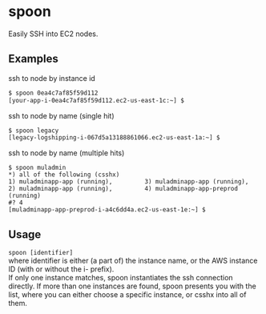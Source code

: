 # spoon

Easily SSH into EC2 nodes.  

## Examples

ssh to node by instance id
```bash
$ spoon 0ea4c7af85f59d112
[your-app-i-0ea4c7af85f59d112.ec2-us-east-1c:~] $
```

ssh to node by name (single hit)
```bash
$ spoon legacy
[legacy-logshipping-i-067d5a13188861066.ec2-us-east-1a:~] $
```

ssh to node by name (multiple hits)
```
$ spoon muladmin
*) all of the following (csshx)
1) muladminapp-app (running),         3) muladminapp-app (running),
2) muladminapp-app (running),         4) muladminapp-app-preprod (running)
#? 4
[muladminapp-app-preprod-i-a4c6dd4a.ec2-us-east-1e:~] $
``` 

## Usage
`spoon [identifier]`  
where identifier is either (a part of) the instance name, or the AWS instance ID (with or without the i- prefix).  
If only one instance matches, spoon instantiates the ssh connection directly. If more than one instances are found, spoon presents you with the list, where you can either choose a specific instance, or csshx into all of them.  